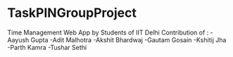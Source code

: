 # TaskPINGroupProject
Time Management Web App by Students of IIT Delhi
Contribution of : 
-Aayush Gupta
-Adit Malhotra
-Akshit Bhardwaj
-Gautam Gosain
-Kshitij Jha
-Parth Kamra
-Tushar Sethi
